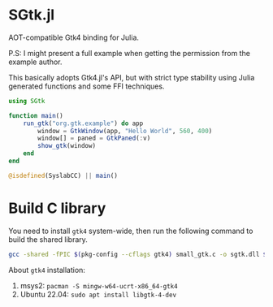 # SGtk.jl

AOT-compatible Gtk4 binding for Julia.

P.S: I might present a full example when getting the permission from the example author.

This basically adopts Gtk4.jl's API, but with strict type stability using Julia generated functions and some FFI techniques.

```julia
using SGtk

function main()
    run_gtk("org.gtk.example") do app
        window = GtkWindow(app, "Hello World", 560, 400)
        window[] = paned = GtkPaned(:v)
        show_gtk(window)
    end
end

@isdefined(SyslabCC) || main()
```

# Build C library

You need to install `gtk4` system-wide, then run the following command to build the shared library.

```sh
gcc -shared -fPIC $(pkg-config --cflags gtk4) small_gtk.c -o sgtk.dll $(pkg-config --libs gtk4)
```

About `gtk4` installation:

1. msys2: `pacman -S mingw-w64-ucrt-x86_64-gtk4`
2. Ubuntu 22.04: `sudo apt install libgtk-4-dev`
